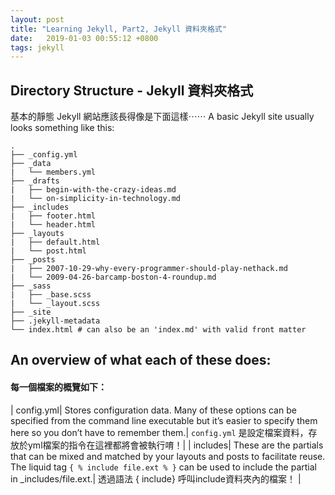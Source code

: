 ```yaml
---
layout: post
title: "Learning Jekyll, Part2, Jekyll 資料夾格式"
date:   2019-01-03 00:55:12 +0800
tags: jekyll
---
```



## Directory Structure - Jekyll 資料夾格式

基本的靜態 Jekyll 網站應該長得像是下面這樣⋯⋯
A basic Jekyll site usually looks something like this:



```
.
├── _config.yml
├── _data
|   └── members.yml
├── _drafts
|   ├── begin-with-the-crazy-ideas.md
|   └── on-simplicity-in-technology.md
├── _includes
|   ├── footer.html
|   └── header.html
├── _layouts
|   ├── default.html
|   └── post.html
├── _posts
|   ├── 2007-10-29-why-every-programmer-should-play-nethack.md
|   └── 2009-04-26-barcamp-boston-4-roundup.md
├── _sass
|   ├── _base.scss
|   └── _layout.scss
├── _site
├── .jekyll-metadata
└── index.html # can also be an 'index.md' with valid front matter
```

## An overview of what each of these does:
#### 每一個檔案的概覽如下：

| config.yml| Stores configuration data. Many of these options can be specified from the command line executable but it’s easier to specify them here so you don’t have to remember them.| `config.yml` 是設定檔案資料，存放於yml檔案的指令在這裡都將會被執行唷！|
| includes| These are the partials that can be mixed and matched by your layouts and posts to facilitate reuse. The liquid tag `{ % include file.ext % }` can be used to include the partial in _includes/file.ext.| 透過語法 { include} 呼叫include資料夾內的檔案！ |


